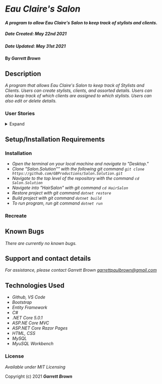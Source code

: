 # _Eau Claire's Salon_

#### _A program to allow Eau Claire's Salon to keep track of stylists and clients._
##### _Date Created: May 22nd 2021_
##### _Date Updated: May 31st 2021_

#### By _**Garrett Brown**_

## Description
_A program that allows Eau Claire's Salon to keep track of Stylists and Clients. Users can create stylists, clients, and assorted details. Users can also keep track of which clients are assigned to which stylists. Users can also edit or delete details._

### User Stories

<details>
    <summary>Expand</summary>

#### User Stories
* _As the salon owner, I need to be able to see a list of all stylists._
* _As the salon owner, I need to be able to select a stylist, see their details, and see a list of all clients that belong to that stylist._
* _As the salon owner, I need to add new stylists to our system when they are hired._
* _As the salon owner, I need to be able to add new clients to a specific stylist. I should not be able to add a client if no stylists have been added._

</details>

## Setup/Installation Requirements

### Installation

* _Open the terminal on your local machine and navigate to "Desktop."_
* _Clone "Salon.Solution"" with the following git command `git clone https://github.com/GBProductions/Salon.Solution.git`_
* _Navigate to the top level of the repository with the command `cd Salon.Solution`_
* _Navigate into "HairSalon" with git command `cd HairSalon`_
* _Restore project with git command `dotnet restore`_
* _Build project with git command `dotnet build`_
* _To run program, run git command `dotnet run`_

### Recreate  

## Known Bugs

_There are currently no known bugs._

## Support and contact details

_For assistance, please contact Garrett Brown <garrettpaulbrown@gmail.com>_

## Technologies Used

* _Github, VS Code_
* _Bootstrap_
* _Entity Framework_
* _C#_
* _.NET Core 5.0.1_
* _ASP.NE Core MVC_
* _ASP.NET Core Razor Pages_
* _HTML, CSS_
* _MySQL_
* _MyuSQL Workbench_


### License

*Available under MIT Licensing*

Copyright (c) 2021 **_Garrett Brown_**
